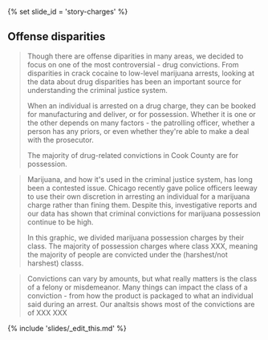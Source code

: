 {% set slide_id = 'story-charges' %}

## Offense disparities

<blockquote> Though there are offense diparities in many areas, we decided to focus on one of the most controversial - drug convictions. From disparities in crack cocaine to low-level marijuana arrests, looking at the data about drug disparities has been an important source for understanding the criminal justice system. 

 When an individual is arrested on a drug charge, they can be booked for manufacturing and deliver, or for possession. Whether it is one or the other depends on many factors - the patrolling officer, whether a person has any priors, or even whether they're able to make a deal with the prosecutor. 
 
 The majority of drug-related convictions in Cook County are for possession.  </blockquote>

<div id="charges-categories-chart" class="chart"></div>

<blockquote> Marijuana, and how it's used in the criminal justice system, has long been a contested issue. Chicago recently gave police officers leeway to use their own discretion in arresting an individual for a marijuana charge rather than fining them. Despite this, investigative reports and our data has shown that criminal convictions for marijuana possession continue to be high. 

In this graphic, we divided marijuana possession charges by their class. The majority of possession charges where class XXX, meaning the majority of people are convicted under the (harshest/not harshest) classs.  </blockquote>

<div id="drug-charges-chart" class="chart"></div>

<blockquote> Convictions can vary by amounts, but what really matters is the class of a felony or misdemeanor. Many things can impact the class of a conviction - from how the product is packaged to what an individual said during an arrest. Our analtsis shows most of the convictions are of XXX XXX </blockquote>

{% include 'slides/_edit_this.md' %}
